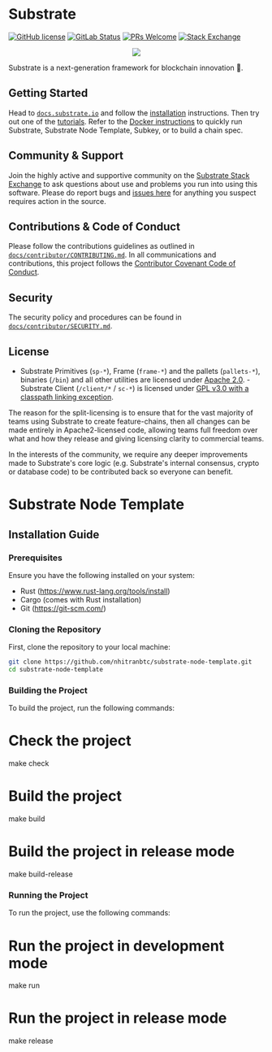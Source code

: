 # Substrate

[![GitHub license](https://img.shields.io/badge/license-GPL3%2FApache2-blue)](#LICENSE)
[![GitLab
Status](https://gitlab.parity.io/parity/mirrors/polkadot-sdk/badges/master/pipeline.svg)](https://gitlab.parity.io/parity/mirrors/polkadot-sdk/-/pipelines)
[![PRs Welcome](https://img.shields.io/badge/PRs-welcome-brightgreen.svg)](docs/contributor/CONTRIBUTING.md)
[![Stack
Exchange](https://img.shields.io/badge/Substrate-Community%20&%20Support-24CC85?logo=stackexchange)](https://substrate.stackexchange.com/)
<p align="center">
  <img src="../substrate/docs/media/sub.gif">
</p>

Substrate is a next-generation framework for blockchain innovation 🚀.

## Getting Started

Head to [`docs.substrate.io`](https://docs.substrate.io) and follow the [installation](https://docs.substrate.io/install/)
instructions.  Then try out one of the [tutorials](https://docs.substrate.io/tutorials/).  Refer to the [Docker
instructions](./docker/README.md) to quickly run Substrate, Substrate Node Template, Subkey, or to build a chain spec.

## Community & Support

Join the highly active and supportive community on the [Substrate Stack Exchange](https://substrate.stackexchange.com/)
to ask questions about use and problems you run into using this software. Please do report bugs and [issues
here](https://github.com/paritytech/polkadot-sdk/issues) for anything you suspect requires action in the source.

## Contributions & Code of Conduct

Please follow the contributions guidelines as outlined in [`docs/contributor/CONTRIBUTING.md`](https://github.com/paritytech/polkadot-sdk/blob/master/docs/contributor/CONTRIBUTING.md).
In all communications and contributions, this project follows the [Contributor Covenant Code of Conduct](https://github.com/paritytech/polkadot-sdk/blob/master/docs/contributor/CODE_OF_CONDUCT.md).

## Security

The security policy and procedures can be found in
[`docs/contributor/SECURITY.md`](https://github.com/paritytech/polkadot-sdk/blob/master/docs/contributor/SECURITY.md).

## License

- Substrate Primitives (`sp-*`), Frame (`frame-*`) and the pallets (`pallets-*`), binaries (`/bin`) and all other
utilities are licensed under [Apache 2.0](LICENSE-APACHE2).  - Substrate Client (`/client/*` / `sc-*`) is licensed under
[GPL v3.0 with a classpath linking exception](LICENSE-GPL3).

The reason for the split-licensing is to ensure that for the vast majority of teams using Substrate to create
feature-chains, then all changes can be made entirely in Apache2-licensed code, allowing teams full freedom over what
and how they release and giving licensing clarity to commercial teams.

In the interests of the community, we require any deeper improvements made to Substrate's core logic (e.g. Substrate's
internal consensus, crypto or database code) to be contributed back so everyone can benefit.

# Substrate Node Template

## Installation Guide

### Prerequisites

Ensure you have the following installed on your system:
- Rust (https://www.rust-lang.org/tools/install)
- Cargo (comes with Rust installation)
- Git (https://git-scm.com/)

### Cloning the Repository

First, clone the repository to your local machine:

```sh
git clone https://github.com/nhitranbtc/substrate-node-template.git
cd substrate-node-template
```

### Building the Project

To build the project, run the following commands:

# Check the project
make check

# Build the project
make build

# Build the project in release mode
make build-release

### Running the Project

To run the project, use the following commands:

# Run the project in development mode
make run

# Run the project in release mode
make release
